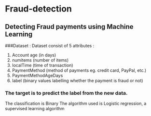 # Fraud-detection
## Detecting Fraud payments using Machine Learning

###Dataset :
Dataset consist of 5 attributes :
1. Account age (in days)
2. numitems (number of items)
3. localTime (time of transaction)
4. PaymentMethod (method of payments eg. credit card, PayPal, etc.)
5. PaymentMethodAgeDays
6. label (binary values labelling whether the payment is fraud or not)

### The target is to predict the label from the new data.
The classification is Binary
The algorithm used is Logistic regression, a supervised learning algorithm


